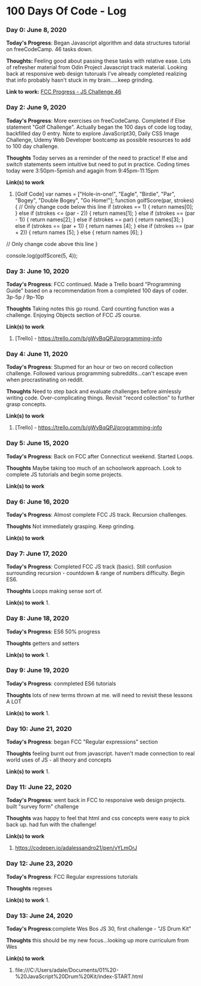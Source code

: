 # 100 Days Of Code - Log

### Day 0: June 8, 2020

**Today's Progress**: Began Javascript algorithm and data structures tutorial on freeCodeCamp. 46 tasks down.

**Thoughts:** Feeling good about passing these tasks with relative ease. Lots of refresher material from Odin Project Javascript track material. Looking back at responsive web design tutoruals I've already completed realizing that info probably hasn't stuck in my brain.....keep grinding.

**Link to work:** [FCC Progress - JS Challenge 46](https://www.freecodecamp.org/learn/javascript-algorithms-and-data-structures/basic-javascript/global-scope-and-functions)

### Day 2: June 9, 2020

**Today's Progress**: More exercises on freeCodeCamp. Completed if Else statement "Golf Challenge". Actually began the 100 days of code log today, backfilled day 0 entry. Note to explore JavaScript30, Daily CSS Image Challenge, Udemy Web Developer bootcamp as possible resources to add to 100 day challenge.

**Thoughts** Today serves as a reminder of the need to practice! If else and switch statements seem intuitive but need to put in practice. Coding times today were 3:50pm-5pmish and agagin from 9:45pm-11:15pm

**Link(s) to work**
1. [Golf Code] 
var names = ["Hole-in-one!", "Eagle", "Birdie", "Par", "Bogey", "Double Bogey", "Go Home!"];
function golfScore(par, strokes) {
  // Only change code below this line
if (strokes == 1) {
  return names[0];
} else if (strokes <= (par - 2)) {
  return names[1];
} else if (strokes == (par - 1)) {
  return names[2];
} else if (strokes == par) {
  return names[3];
} else if (strokes == (par + 1)) {
  return names [4];
} else if (strokes == (par + 2)) {
  return names [5];
} else {
  return names [6];
}

  // Only change code above this line
}

console.log(golfScore(5, 4));

### Day 3: June 10, 2020

**Today's Progress**: FCC continued. Made a Trello board "Programming Guide" based on a recommendation from a completed 100 days of coder. 3p-5p / 9p-10p

**Thoughts** Taking notes this go round. Card counting function was a challenge. Enjoying Objects section of FCC JS course.

**Link(s) to work**
1. [Trello] - https://trello.com/b/gWvBqQPJ/programming-info

### Day 4: June 11, 2020

**Today's Progress**: Stupmed for an hour or two on record collection challenge. Followed various programming subreddits...can't escape even when procrastinating on reddit.

**Thoughts** Need to step back and evaluate challenges before aimlessly writing code. Over-complicating things. Revisit "record collection" to further grasp concepts.

**Link(s) to work**
1. [Trello] - https://trello.com/b/gWvBqQPJ/programming-info

### Day 5: June 15, 2020

**Today's Progress**: Back on FCC after Connecticut weekend. Started Loops.

**Thoughts** Maybe taking too much of an schoolwork approach. Look to complete JS tutorials and begin some projects.

**Link(s) to work**

### Day 6: June 16, 2020

**Today's Progress**: Almost complete FCC JS track. Recursion challenges.

**Thoughts** Not immediately grasping. Keep grinding.

**Link(s) to work**

### Day 7: June 17, 2020

**Today's Progress**: Completed FCC JS track (basic). Still confusion surrounding recursion - countdown & range of numbers difficulty. Begin ES6.

**Thoughts** Loops making sense sort of. 

**Link(s) to work**
1. 
### Day 8: June 18, 2020

**Today's Progress**: ES6 50% progress

**Thoughts** getters and setters

**Link(s) to work**
1. 
### Day 9: June 19, 2020

**Today's Progress**: conmpleted ES6 tutorials

**Thoughts** lots of new terms thrown at me. will need to revisit these lessons A LOT

**Link(s) to work**
1. 
### Day 10: June 21, 2020

**Today's Progress**: began FCC "Regular expressions" section

**Thoughts** feeling burnt out from javascript. haven't made connection to real world uses of JS - all theory and concepts

**Link(s) to work**
1. 
### Day 11: June 22, 2020

**Today's Progress**: went back in FCC to responsive web design projects. built "survey form" challenge 

**Thoughts** was happy to feel that html and css concepts were easy to pick back up. had fun with the challenge!

**Link(s) to work**
1. https://codepen.io/adalessandro21/pen/vYLmOrJ 

### Day 12: June 23, 2020

**Today's Progress**: FCC Regular expressions tutorials

**Thoughts** regexes

**Link(s) to work**
1. 
### Day 13: June 24, 2020

**Today's Progress**:complete Wes Bos JS 30, first challenge - "JS Drum Kit"

**Thoughts** this should be my new focus...looking up more curriculum from Wes

**Link(s) to work**
1. file:///C:/Users/adale/Documents/01%20-%20JavaScript%20Drum%20Kit/index-START.html
